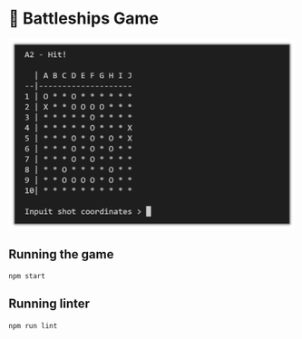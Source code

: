 # :ship: Battleships Game

![](https://raw.githubusercontent.com/anatol-karlinski/battleships/main/snap.PNG)

## Running the game

```
npm start
```

## Running linter

```
npm run lint
```
